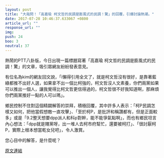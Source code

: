 ```yaml
---
layout: post
title: "大哉問！「高嘉瑜 柯文哲的民調是膨風式的民調！驚」的回覆，引爆討論熱潮。"
date: 2017-07-28 10:46:37.633067 +0800
article_url: ""
response_url: ""
img: 
push: 24
boo: 3
neutral: 37
---
```


熱鬧的PTT八卦版，今日出現一篇標題寫著「高嘉瑜 柯文哲的民調是膨風式的民調！驚」的文章，吸引眾網友紛紛發表意見。

有位名為kim的網友回文說，「i懶得引用全文了，就是柯文哲沒有很好，是靠著藍綠都推不出好人選，如果拿不出一個比柯強的，柯文哲沒人文素養，你們兩黨如果可以推出一個人，讓我覺得比柯文哲更信得過的，柯文哲很不好我知道啊，那麻煩你們兩黨推好一點的人可以嗎」。

鄉民控制不住對這個精闢解答的崇拜，積極回覆，其中許多人表示：「柯P民調怎樣又如何，把他當假想敵一直攻擊」、「至於柯P，是批評和稱讚都有，但是正面較多」或是「9.2整天想要dpp派人和科p對幹，能不能爭氣點啊」，而也有鄉民坦言內心想法：「dpp就是賤黨呀，出一堆人去柯市府幫忙，還要被柯打」、「很討厭柯P，實際上根本想當乾女兒吧」，令人激賞。

您心目中的解答，是什麼呢？

<a href = "https://www.ptt.cc/bbs/Gossiping/M.1501165919.A.082.html">原文連結</a>

